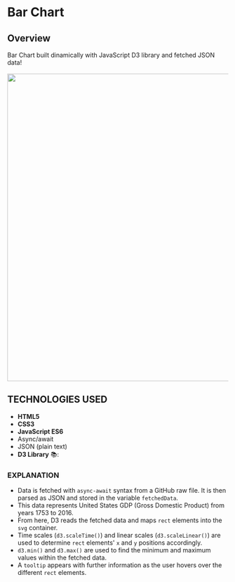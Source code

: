 # Bar Chart
## Overview

Bar Chart built dinamically with JavaScript D3 library and fetched JSON data!<br><br>
<img src="https://github.com/Maruku98/Bar-Chart/assets/133391272/a567c49f-dd11-49ed-bcea-f18e73a651b6" width="700">

## TECHNOLOGIES USED
- **HTML5**
- **CSS3**
- **JavaScript ES6**
- Async/await
- JSON (plain text)
- **D3 Library** 📚:

### EXPLANATION
- Data is fetched with `async-await` syntax from a GitHub raw file. It is then parsed as JSON and stored in the variable `fetchedData`.
- This data represents United States GDP (Gross Domestic Product) from years 1753 to 2016.
- From here, D3 reads the fetched data and maps `rect` elements into the `svg` container.
- Time scales (`d3.scaleTime()`) and linear scales (`d3.scaleLinear()`) are used to determine `rect` elements' `x` and `y` positions accordingly.
- `d3.min()` and `d3.max()` are used to find the minimum and maximum values within the fetched data.
- A `tooltip` appears with further information as the user hovers over the different `rect` elements.
